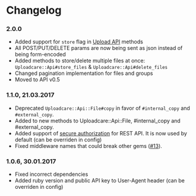# Changelog

### 2.0.0

- Added support for `store` flag in [Upload API](https://uploadcare.com/documentation/upload/) methods
- All POST/PUT/DELETE params are now being sent as json instead of being form-encoded
- Added methods to store/delete multiple files at once: `Uploadcare::Api#store_files` & `Uploadcare::Api#delete_files`
- Changed pagination implementation for files and groups
- Moved to API v0.5

### 1.1.0, 21.03.2017

- Deprecated `Uploadcare::Api::File#copy` in favor of `#internal_copy` and `#external_copy`.
- Added to new methods to Uploadcare::Api::File, #internal_copy and #external_copy.
- Added support of [secure authorization](https://uploadcare.com/documentation/rest/#request) for REST API. It is now used by default (can be overriden in config)
- Fixed middleware names that could break other gems ([#13](https://github.com/uploadcare/uploadcare-ruby/issues/13)).


### 1.0.6, 30.01.2017

- Fixed incorrect dependencies
- Added ruby version and public API key to User-Agent header (can be overriden in config)
